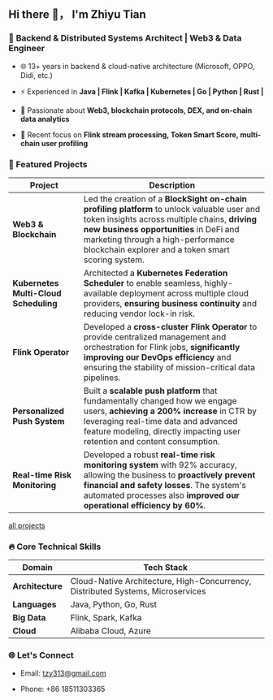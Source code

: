 ## Hi there 👋， I'm Zhiyu Tian
### 🚀 **Backend & Distributed Systems Architect | Web3 & Data Engineer**

* 🌐 13+ years in backend & cloud-native architecture (Microsoft, OPPO, Didi, etc.)

* ⚡ Experienced in **Java | Flink | Kafka | Kubernetes | Go | Python | Rust |**

* 🔗 Passionate about **Web3, blockchain protocols, DEX, and on-chain data analytics**

* 🧩 Recent focus on **Flink stream processing, Token Smart Score, multi-chain user profiling**

### 🚀 Featured Projects
|Project|Description |
|---|---|
|**Web3 & Blockchain**|Led the creation of a **BlockSight on-chain profiling platform** to unlock valuable user and token insights across multiple chains, **driving new business opportunities** in DeFi and marketing through a high-performance blockchain explorer and a token smart scoring system.|
|**Kubernetes Multi-Cloud Scheduling**|Architected a **Kubernetes Federation Scheduler** to enable seamless, highly-available deployment across multiple cloud providers, **ensuring business continuity** and reducing vendor lock-in risk.|
|**Flink Operator**|Developed a **cross-cluster Flink Operator** to provide centralized management and orchestration for Flink jobs, **significantly improving our DevOps efficiency** and ensuring the stability of mission-critical data pipelines.|
|**Personalized Push System**|Built a **scalable push platform** that fundamentally changed how we engage users, **achieving a 200% increase** in CTR by leveraging real-time data and advanced feature modeling, directly impacting user retention and content consumption.|
|**Real-time Risk Monitoring** |Developed a robust **real-time risk monitoring system** with 92% accuracy, allowing the business to **proactively prevent financial and safety losses**. The system's automated processes also **improved our operational efficiency by 60%**.|

[all projects](https://docs.google.com/presentation/d/1d7lYxMaBxySE_0n2Gsi1l1HSEd89_K9UvYWAN2JagQw/edit?slide=id.g373deac6889_0_0#slide=id.g373deac6889_0_0)

### 🔥 Core Technical Skills
|Domain |Tech Stack|
|---|---|
|**Architecture**|Cloud-Native Architecture, High-Concurrency, Distributed Systems, Microservices|
|**Languages**|Java, Python, Go, Rust|
|**Big Data**|Flink, Spark, Kafka|
|**Cloud**|Alibaba Cloud, Azure|


### 🌐 Let's Connect

* Email: tzy313@gmail.com

* Phone: +86 18511303365
<!--
**siyu618/siyu618** is a ✨ _special_ ✨ repository because its `README.md` (this file) appears on your GitHub profile.

Here are some ideas to get you started:

- 🔭 I’m currently working on ...
- 🌱 I’m currently learning ...
- 👯 I’m looking to collaborate on ...
- 🤔 I’m looking for help with ...
- 💬 Ask me about ...
- 📫 How to reach me: ...
- 😄 Pronouns: ...
- ⚡ Fun fact: ...
-->


